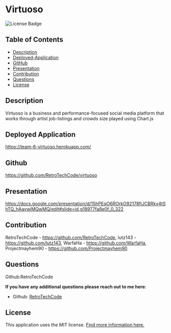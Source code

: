 # Virtuoso

![License Badge](https://img.shields.io/badge/license-MIT-brightgreen)

## Table of Contents
- [Description](#description)
- [Deployed-Application](#deployed-application)
- [GitHub](#Github)
- [Presentation](#presentation)
- [Contribution](#contribution)
- [Questions](#questions)
- [License](#license)
  
## Description
Virtuoso is a business and performance-focused social media platform that works through artist job-listings and crowds size played using Chart.js
  
## Deployed Application

https://team-6-virtuoso.herokuapp.com/

  
## Github

https://github.com/RetroTechCode/virtuoso

## Presentation

https://docs.google.com/presentation/d/15hPEqO6ROrkO92178fiJCBRkv4tShTQ_hAaywiMQwMQ/edit#slide=id.g18977fa8e0f_0_322


## Contribution
RetroTechCode - https://github.com/RetroTechCode,
lutz143 - https://github.com/lutz143,
WarfaHa - https://github.com/WarfaHa,
Projectmayhem90 - https://github.com/Projectmayhem90

  
## Questions
Github:RetroTechCode

**If you have any additional questions please reach out to me here**:
- Github: [RetroTechCode](https://github.com/RetroTechCode/virtuoso)

## License
This application uses the MIT license. [Find more information here.](https://choosealicense.com/licenses/mit/)

